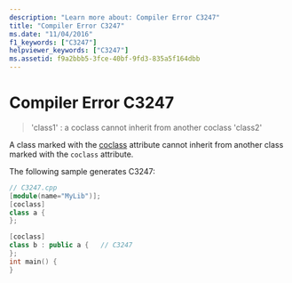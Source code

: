 ```yaml
---
description: "Learn more about: Compiler Error C3247"
title: "Compiler Error C3247"
ms.date: "11/04/2016"
f1_keywords: ["C3247"]
helpviewer_keywords: ["C3247"]
ms.assetid: f9a2bbb5-3fce-40bf-9fd3-835a5f164dbb
---
```

# Compiler Error C3247

> 'class1' : a coclass cannot inherit from another coclass 'class2'

A class marked with the [coclass](../../windows/attributes/coclass.md) attribute cannot inherit from another class marked with the `coclass` attribute.

The following sample generates C3247:

```cpp
// C3247.cpp
[module(name="MyLib")];
[coclass]
class a {
};

[coclass]
class b : public a {   // C3247
};
int main() {
}
```
